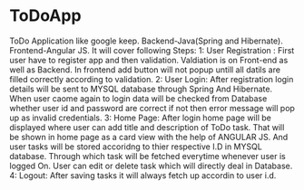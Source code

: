 # ToDoApp
ToDo Application like google keep. Backend-Java(Spring and Hibernate). Frontend-Angular JS.
It will cover following Steps:
1: User Registration : First user have to register app and then validation. Valdiation is on Front-end as well as Backend. In frontend add button will not popup untill all datils are filled correctly according to validation.
2: User Login: After registration login details will be sent to MYSQL database through Spring And Hibernate. When user caome again to login data will be checked from Database whether user id and password are correct if not then error message will pop up as invalid credentials.
3: Home Page: After login home page will be displayed where user can add title and description of ToDo task. That will be shown in home page as a card view with the help of ANGULAR JS. And user tasks will be stored accoridng to thier respective I.D in MYSQL database. Through which task will be fetched everytime whenever user is logged On. User can edit or delete task which will directly deal in Database.
4: Logout: After saving tasks it will always fetch up accordin to user i.d.
